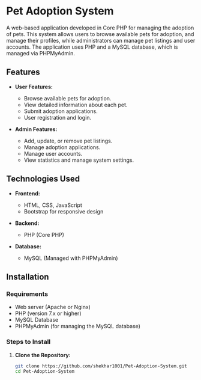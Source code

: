 # Pet Adoption System

A web-based application developed in Core PHP for managing the adoption of pets. This system allows users to browse available pets for adoption, and manage their profiles, while administrators can manage pet listings and user accounts. The application uses PHP and a MySQL database, which is managed via PHPMyAdmin.

## Features

- **User Features:**
  - Browse available pets for adoption.
  - View detailed information about each pet.
  - Submit adoption applications.
  - User registration and login.

- **Admin Features:**
  - Add, update, or remove pet listings.
  - Manage adoption applications.
  - Manage user accounts.
  - View statistics and manage system settings.

## Technologies Used

- **Frontend:**
  - HTML, CSS, JavaScript
  - Bootstrap for responsive design

- **Backend:**
  - PHP (Core PHP)

- **Database:**
  - MySQL (Managed with PHPMyAdmin)

## Installation

### Requirements

- Web server (Apache or Nginx)
- PHP (version 7.x or higher)
- MySQL Database
- PHPMyAdmin (for managing the MySQL database)

### Steps to Install

1. **Clone the Repository:**
   ```bash
   git clone https://github.com/shekhar1001/Pet-Adoption-System.git
   cd Pet-Adoption-System
